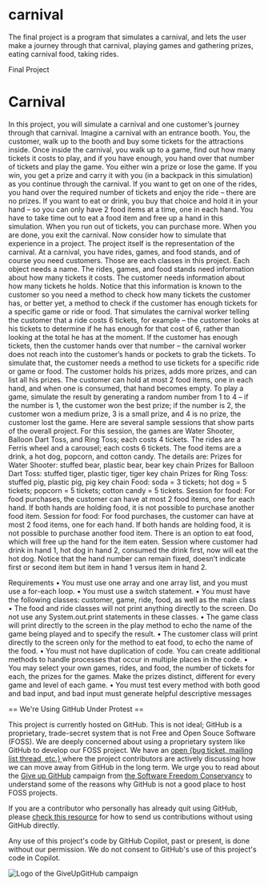 # carnival
The final project is a program that simulates a carnival, and lets the user make a journey through that carnival, playing games and gathering prizes, eating carnival food, taking rides. 

Final Project 
# Carnival 
In this project, you will simulate a carnival and one customer’s journey through that carnival. Imagine a carnival with an entrance booth. You, the customer, walk up to the booth and buy some tickets for the attractions inside. Once inside the carnival, you walk up to a game, find out how many tickets it costs to play, and if you have enough, you hand over that number of tickets and play the game. You either win a prize or lose the game. If you win, you get a prize and carry it with you (in a backpack in this simulation) as you continue through the carnival. If you want to get on one of the rides, you hand over the required number of tickets and enjoy the ride – there are no prizes. If you want to eat or drink, you buy that choice and hold it in your hand – so you can only have 2 food items at a time, one in each hand. You have to take time out to eat a food item and free up a hand in this simulation. When you run out of tickets, you can purchase more. When you are done, you exit the carnival. Now consider how to simulate that experience in a project. The project itself is the representation of the carnival. At a carnival, you have rides, games, and food stands, and of course you need customers. Those are each classes in this project. Each object needs a name. The rides, games, and food stands need information about how many tickets it costs. The customer needs information about how many tickets he holds. Notice that this information is known to the customer so you need a method to check how many tickets the customer has, or better yet, a method to check if the customer has enough tickets for a specific game or ride or food. That simulates the carnival worker telling the customer that a ride costs 6 tickets, for example – the customer looks at his tickets to determine if he has enough for that cost of 6, rather than looking at the total he has at the moment. If the customer has enough tickets, then the customer hands over that number – the carnival worker does not reach into the customer’s hands or pockets to grab the tickets. To simulate that, the customer needs a method to use tickets for a specific ride or game or food. The customer holds his prizes, adds more prizes, and can list all his prizes. The customer can hold at most 2 food items, one in each hand, and when one is consumed, that hand becomes empty. To play a game, simulate the result by generating a random number from 1 to 4 – if the number is 1, the customer won the best prize; if the number is 2, the customer won a medium prize, 3 is a small prize, and 4 is no prize, the customer lost the game. Here are several sample sessions that show parts of the overall project. For this session, the games are Water Shooter, Balloon Dart Toss, and Ring Toss; each costs 4 tickets. The rides are a Ferris wheel and a carousel; each costs 6 tickets. The food items are a drink, a hot dog, popcorn, and cotton candy. The details are: Prizes for Water Shooter: stuffed bear, plastic bear, bear key chain Prizes for Balloon Dart Toss: stuffed tiger, plastic tiger, tiger key chain Prizes for Ring Toss: stuffed pig, plastic pig, pig key chain Food: soda = 3 tickets; hot dog = 5 tickets; popcorn = 5 tickets; cotton candy = 5 tickets. Session for food: For food purchases, the customer can have at most 2 food items, one for each hand. If both hands are holding food, it is not possible to purchase another food item. Session for food: For food purchases, the customer can have at most 2 food items, one for each hand. If both hands are holding food, it is not possible to purchase another food item. There is an option to eat food, which will free up the hand for the item eaten. Session where customer had drink in hand 1, hot dog in hand 2, consumed the drink first, now will eat the hot dog. Notice that the hand number can remain fixed, doesn’t indicate first or second item but item in hand 1 versus item in hand 2.

Requirements 
• You must use one array and one array list, and you must use a for-each loop. 
• You must use a switch statement. 
• You must have the following classes: customer, game, ride, food, as well as the main class 
• The food and ride classes will not print anything directly to the screen. Do not use any System.out.print statements in these classes. 
• The game class will print directly to the screen in the play method to echo the name of the game being played and to specify the result. 
• The customer class will print directly to the screen only for the method to eat food, to echo the name of the food. 
• You must not have duplication of code. You can create additional methods to handle processes that occur in multiple places in the code. 
• You may select your own games, rides, and food, the number of tickets for each, the prizes for the games. Make the prizes distinct, different for every game and level of each game. 
• You must test every method with both good and bad input, and bad input must generate helpful descriptive messages


== We're Using GitHub Under Protest ==

This project is currently hosted on GitHub.  This is not ideal; GitHub is a
proprietary, trade-secret system that is not Free and Open Souce Software
(FOSS).  We are deeply concerned about using a proprietary system like GitHub
to develop our FOSS project.  We have an
[open {bug ticket, mailing list thread, etc.} ](INSERT_LINK) where the
project contributors are actively discussing how we can move away from GitHub
in the long term.  We urge you to read about the
[Give up GitHub](https://GiveUpGitHub.org) campaign from
[the Software Freedom Conservancy](https://sfconservancy.org) to understand
some of the reasons why GitHub is not a good place to host FOSS projects.

If you are a contributor who personally has already quit using GitHub, please
[check this resource](INSERT_LINK) for how to send us contributions without
using GitHub directly.

Any use of this project's code by GitHub Copilot, past or present, is done
without our permission.  We do not consent to GitHub's use of this project's
code in Copilot.

![Logo of the GiveUpGitHub campaign](https://sfconservancy.org/img/GiveUpGitHub.png)
